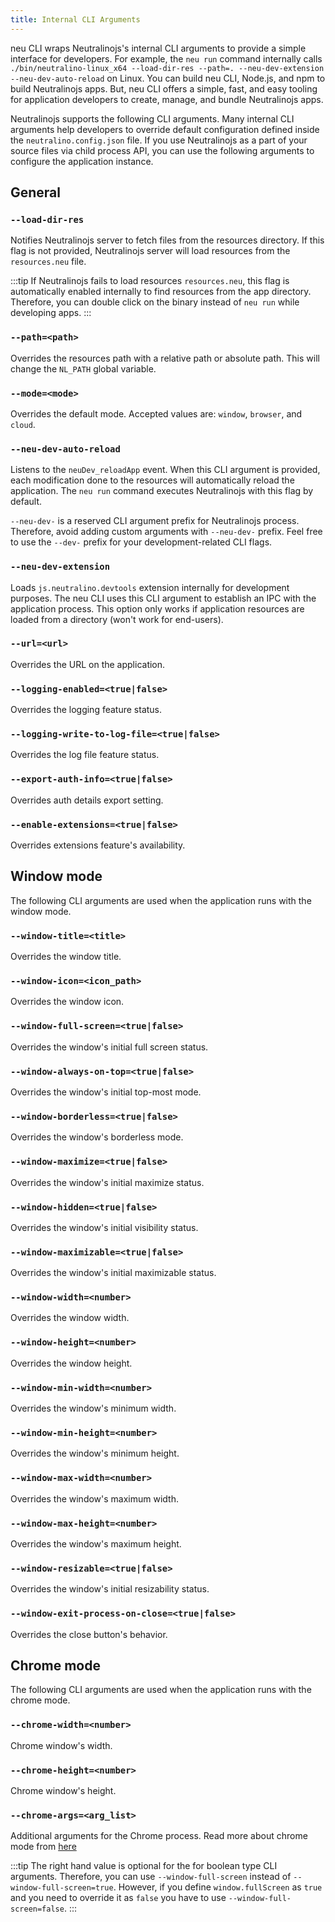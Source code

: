 ```yaml
---
title: Internal CLI Arguments
---
```


neu CLI wraps Neutralinojs's internal CLI arguments to provide a simple interface for developers. For example,
the `neu run` command internally calls
`./bin/neutralino-linux_x64 --load-dir-res --path=. --neu-dev-extension --neu-dev-auto-reload`
on Linux. You can build neu CLI, Node.js, and npm to build Neutralinojs apps. But, neu CLI
offers a simple, fast, and easy tooling for application developers to create, manage, and bundle Neutralinojs apps.

Neutralinojs supports the following CLI arguments. Many internal CLI arguments help developers to override
default configuration defined inside the `neutralino.config.json` file. If you use Neutralinojs as a part of your
source files via child process API, you can use the following arguments to configure the application instance.

## General

### `--load-dir-res`

Notifies Neutralinojs server to fetch files from the resources directory. If this flag is not provided,
Neutralinojs server will load resources from the `resources.neu` file.

:::tip
If Neutralinojs fails to load resources `resources.neu`,
this flag is automatically enabled internally to find resources from the app directory.
Therefore, you can double click on the binary instead of `neu run` while developing apps.
:::

### `--path=<path>`

Overrides the resources path with a relative path or absolute path. This will change the `NL_PATH` global variable.

### `--mode=<mode>`

Overrides the default mode. Accepted values are: `window`, `browser`, and `cloud`.

### `--neu-dev-auto-reload`

Listens to the `neuDev_reloadApp` event. When this CLI argument is provided, each modification done to the
resources will automatically reload the application. The `neu run` command executes Neutralinojs with
this flag by default.

`--neu-dev-` is a reserved CLI argument prefix for Neutralinojs process. Therefore, avoid adding
custom arguments with `--neu-dev-` prefix. Feel free to use the `--dev-` prefix
 for your development-related CLI flags.

### `--neu-dev-extension`

Loads `js.neutralino.devtools` extension internally for development purposes. The neu CLI uses this CLI argument to
establish an IPC with the application process. This option only works if application resources are
loaded from a directory (won't work for end-users).

### `--url=<url>`

Overrides the URL on the application.

### `--logging-enabled=<true|false>`

Overrides the logging feature status.

### `--logging-write-to-log-file=<true|false>`

Overrides the log file feature status.

### `--export-auth-info=<true|false>`

Overrides auth details export setting.

### `--enable-extensions=<true|false>`

Overrides extensions feature's availability.

## Window mode

The following CLI arguments are used when the application runs with the window mode.

### `--window-title=<title>`

Overrides the window title.

### `--window-icon=<icon_path>`

Overrides the window icon.

### `--window-full-screen=<true|false>`

Overrides the window's initial full screen status.

### `--window-always-on-top=<true|false>`

Overrides the window's initial top-most mode.

### `--window-borderless=<true|false>`

Overrides the window's borderless mode.

### `--window-maximize=<true|false>`

Overrides the window's initial maximize status.

### `--window-hidden=<true|false>`

Overrides the window's initial visibility status.

### `--window-maximizable=<true|false>`

Overrides the window's initial maximizable status.

### `--window-width=<number>`

Overrides the window width.

### `--window-height=<number>`

Overrides the window height.

### `--window-min-width=<number>`

Overrides the window's minimum width.

### `--window-min-height=<number>`

Overrides the window's minimum height.

### `--window-max-width=<number>`

Overrides the window's maximum width.

### `--window-max-height=<number>`

Overrides the window's maximum height.

### `--window-resizable=<true|false>`

Overrides the window's initial resizability status.

### `--window-exit-process-on-close=<true|false>`

Overrides the close button's behavior.


## Chrome mode

The following CLI arguments are used when the application runs with the chrome mode.

### `--chrome-width=<number>`

Chrome window's width.

### `--chrome-height=<number>`

Chrome window's height.

### `--chrome-args=<arg_list>`

Additional arguments for the Chrome process. Read more about chrome mode
from [here](../configuration/modes#chrome)

:::tip
The right hand value is optional for the for boolean type CLI arguments. Therefore, you can use `--window-full-screen`
instead of `--window-full-screen=true`. However, if you define `window.fullScreen` as `true` and you need to override it as
`false` you have to use `--window-full-screen=false`.
:::
